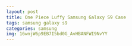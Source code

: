 ```yaml
---
layout: post
title: One Piece Luffy Samsung Galaxy S9 Case
tags: samsung galaxy s9
categories: samsung
img: 16wnjW6p9EB7I5bd0G_AvHBANFWI9NvYY
---
```

